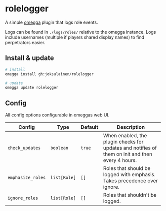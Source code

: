 # rolelogger

A simple [omegga](https://github.com/brickadia-community/omegga) plugin that logs role events.

Logs can be found in `./logs/roles/` relative to the omegga instance.
Logs include usernames (multiple if players shared display names) to find perpetrators easier.

## Install & update

```bash
# install
omegga install gh:joksulainen/rolelogger

# update
omegga update rolelogger
```

## Config

All config options configurable in omeggas web UI.

| Config            | Type         | Default | Description |
| ----------------- | ------------ | ------- | ----------- |
| `check_updates`   | `boolean`    | `true`  | When enabled, the plugin checks for updates and notifies of them on init and then every 4 hours. |
| `emphasize_roles` | `list[Role]` | `[]`    | Roles that should be logged with emphasis. Takes precedence over ignore. |
| `ignore_roles`    | `list[Role]` | `[]`    | Roles that shouldn't be logged. |
